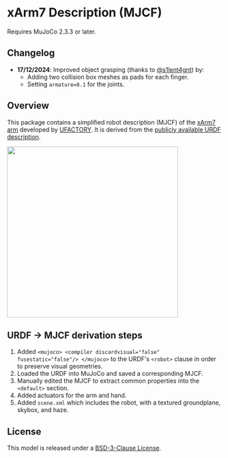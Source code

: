 # xArm7 Description (MJCF)

Requires MuJoCo 2.3.3 or later.

## Changelog

- **17/12/2024**: Improved object grasping (thanks to [@s1lent4gnt](https://github.com/s1lent4gnt)) by:
  - Adding two collision box meshes as pads for each finger.
  - Setting `armature=0.1` for the joints.

## Overview

This package contains a simplified robot description (MJCF) of the [xArm7
arm](https://www.ufactory.cc/product-page/ufactory-xarm-7/) developed by
[UFACTORY](https://www.ufactory.cc/). It is derived from the [publicly available
URDF
description](https://github.com/xArm-Developer/xarm_ros/tree/master/xarm_description/urdf/xarm7).

<p float="left">
  <img src="xarm7.png" width="400">
</p>

## URDF → MJCF derivation steps

1. Added `<mujoco> <compiler discardvisual="false" fusestatic="false"/> </mujoco>` to the URDF's
   `<robot>` clause in order to preserve visual geometries.
2. Loaded the URDF into MuJoCo and saved a corresponding MJCF.
3. Manually edited the MJCF to extract common properties into the `<default>` section.
4. Added actuators for the arm and hand.
5. Added `scene.xml` which includes the robot, with a textured groundplane, skybox, and haze.

## License

This model is released under a [BSD-3-Clause License](LICENSE).
